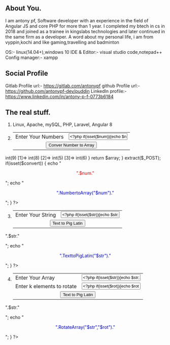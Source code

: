 
## About You.

I am antony pf, Software developer with an experience in the field of Angular JS and core PHP for more than 1 year. I completed my btech in cs in 2018 and joined as a trainee in kingslabs technologies and later continued in the same firm as a developer. 
A word about my personal life, i am from vyppin,kochi and like gaming,travelling and badminton

OS:- linux(14.04+),windows 10
IDE & Editor:- visual studio code,notepad++
Config manager:- xampp

## Social Profile
Gitlab Profile url:- https://gitlab.com/antonypf
github Profile url:- https://github.com/antonypf-dev/puddin
LinkedIn profile:- https://www.linkedin.com/in/antony-p-f-0773b6184

## The real stuff.

1. Linux, Apache, mySQL, PHP, Laravel, Angular 8 

2. <body>
    <form method="post">
        <table border="0" align="center">
            <tr>
                <td>Enter Your Numbers</td>
                <Td><input type="text" name="num" value="<?php if(isset($num)){echo $num;}?>" /></Td>
            </tr>
            <tr>
                <td colspan="2" align="center">
                    <input type="submit" value="Conver Number to Array" name="convert" />
                </td>
            </tr>
        </table>
    </form>
</body>

<?php 
function NumbertoArray ($number){
    $nu = str_split($number);
    $array = "{";
    for($i=0;$i<sizeof($nu)-1;$i++){
        $array .= $nu[$i].", ";
    }
    $array .=$nu[$i]."}";
    // $array = [];
    // $array  = array_map('intval', str_split($number));
    // var_dump($array);
    //the comment portion will result array(4) { [0]=> int(9) [1]=> int(8) [2]=> int(5) [3]=> int(6) } 
    return $array;
}
extract($_POST);
if(isset($convert))
{
    echo "<p align='center' style='color:red'>".$num."</p>";
    echo "<p align='center' style='color:blue'>".NumbertoArray("$num")."</p>";
}
?>
3. <body>
    <form method="post">
        <table border="0" align="center">
            <tr>
                <td>Enter Your String</td>
                <Td><input type="text" name="str" value="<?php if(isset($str)){echo $str;}?>" /></Td>
            </tr>
            <tr>
                <td colspan="2" align="center">
                    <input type="submit" value="Text to Pig Latin" name="convert" />
                </td>
            </tr>
        </table>
    </form>
</body>

<?php 
function TexttoPigLatin ($str){
    $string = str_word_count($str,1);
    $len =  count($string);
    $s = array();
    for($i=0;$i<$len;$i++){
        for($j=1;$j<=strlen($string[$i]);$j++){
            $s[$i] .= $string[$i][$j];
        }
        $s[$i] .= $string[$i][0]."ay ";
        $strr .="".$s[$i]."";
    }
    return $strr;
}
extract($_POST);
if(isset($convert))
{
    echo "<p align='center' style='color:red'>".$str."</p>";
    echo "<p align='center' style='color:blue'>".TexttoPigLatin("$str")."</p>";
}
?>
4. <body>
    <form method="post">
        <table border="0" align="center">
            <tr>
                <td>Enter Your Array</td>
                <Td><input type="text" name="str" value="<?php if(isset($str)){echo $str;}?>" /></Td>
            </tr>
            <tr>
                <td>Enter k elements to rotate</td>
                <Td><input type="text" name="rot" value="<?php if(isset($rot)){echo $rot;}?>" /></Td>
            </tr>
            <tr>
                <td colspan="2" align="center">
                    <input type="submit" value="Text to Pig Latin" name="convert" />
                </td>
            </tr>
        </table>
    </form>
</body>

<?php 
function RotateArray ($str,$rot){
    $str = preg_split('/[\ \n\,]+/',$str);
    $len = sizeof($str); 
    for($i=0;$i<$rot;$i++){
        $temp = $str[0]; 
        for($j = 0;$j < $len - 1;$j++) {
            $str[$j] = $str[$j + 1]; 
        }
        $str[$j] = $temp; 
    }
    for ($j = 0; $j < $len; $j++) {
        $strr .="".$str[$j].", ";
    }

   
    return $strr;
}
extract($_POST);
if(isset($convert))
{
    echo "<p align='center' style='color:red'>".$str."</p>";
    echo "<p align='center' style='color:blue'>".RotateArray("$str","$rot")."</p>";
}
?>


